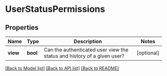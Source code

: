 # UserStatusPermissions

## Properties
Name | Type | Description | Notes
------------ | ------------- | ------------- | -------------
**view** | **bool** | Can the authenticated user view the status and history of a given user? | [optional] 

[[Back to Model list]](../../README.md#documentation-for-models) [[Back to API list]](../../README.md#documentation-for-api-endpoints) [[Back to README]](../../README.md)

